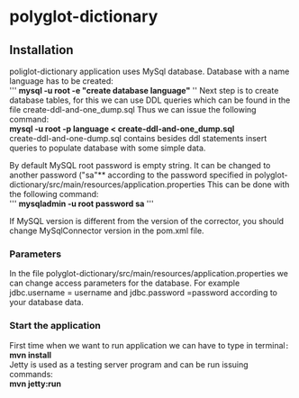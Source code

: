 # polyglot-dictionary


## Installation

poliglot-dictionary application uses MySql database. Database with a name language has 
to be created: \
'''
**mysql -u root -e "create database language"** 
''
Next step is to create database tables, for this  we can use DDL queries which can be found
in the file create-ddl-and-one_dump.sql Thus we can issue the following command: \
**mysql -u root -p language < create-ddl-and-one_dump.sql** \
create-ddl-and-one-dump.sql contains besides ddl statements insert queries to populate
database with some simple data.

By default MySQL root password is empty string. It can be changed to another password 
("sa"** according to the password specified in polyglot-dictionary/src/main/resources/application.properties
This can be done with the following command:\
'''
**mysqladmin -u root password sa**
'''

If MySQL version is different from the version of the corrector, you should change
MySqlConnector version in the pom.xml file.

### Parameters


In the file polyglot-dictionary/src/main/resources/application.properties 
we can change access parameters for the database.  For example jdbc.username = username and 
jdbc.password =password according to your database data. 

### Start the application 
First time when we want to run application we can have to type in terminal`:`\
**mvn install** \
Jetty is used as a testing server program and can be run issuing commands: \
**mvn jetty:run** 

